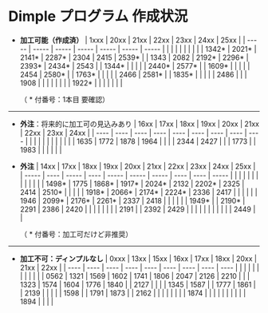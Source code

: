 # Dimple プログラム 作成状況

- **加工可能（作成済）**
  | 1xxx  | 20xx  | 21xx  | 22xx  | 23xx  | 24xx  | 25xx  |
  | ----- | ----- | ----- | ----- | ----- | ----- | ----- |
  |       |       |       |       |       |       |       |
  | 1342* | 2021* | 2141* | 2287* | 2304  | 2415  | 2539* |
  | 1343  | 2082  | 2192* | 2296* | 2393* | 2434* | 2543  |
  | 1344* |       |       |       |       | 2440* | 2577* |
  | 1609* |       |       |       |       | 2454  | 2580* |
  | 1763* |       |       |       |       | 2466  | 2581* |
  | 1835* |       |       |       |       | 2486  |       |
  | 1908  |       |       |       |       |       |       |
  | 1922* |       |       |       |       |       |       |

  （ * 付番号：1本目 要確認）

---

- **外注**：将来的に加工可の見込みあり
  | 16xx | 17xx | 18xx | 19xx | 20xx | 21xx | 22xx | 23xx | 24xx |
  | ---- | ---- | ---- | ---- | ---- | ---- | ---- | ---- | ---- |
  |      |      |      |      |      |      |      |      |      |
  | 1635 | 1772 | 1878 | 1964 |      |      |      | 2344 | 2427 |
  |      | 1773 |      | 1983 |      |      |      |      |      |


- **外注**
  | 14xx  | 17xx | 18xx  | 19xx  | 20xx  | 21xx  | 22xx  | 23xx | 24xx | 25xx  |
  | ----- | ---- | ----- | ----  | ----- | ----- | ----- | ---- | ---- | ----- |
  |       |      |       |       |       |       |       |      |      |       |
  | 1498* | 1775 | 1868* | 1917* | 2024* | 2132  | 2202* | 2325 | 2414 | 2510* |
  |       |      |       | 1918* | 2066* | 2174* | 2224* | 2336 | 2417 |       |
  |       |      |       | 1946  | 2099* | 2176* | 2261* | 2337 | 2418 |       |
  |       |      |       | 1949* |       | 2190* | 2291  | 2386 | 2420 |       |
  |       |      |       |       |       | 2191  |       | 2392 | 2429 |       |
  |       |      |       |       |       |       |       |      | 2449 |       |
  
  （ * 付番号：加工可だけど非推奨）

---

- **加工不可：ディンプルなし**
  | 0xxx | 13xx | 15xx | 16xx | 17xx | 18xx | 20xx | 21xx | 22xx |
  | ---- | ---- | ---- | ---- | ---- | ---- | ---- | ---- | ---- |
  |      |      |      |      |      |      |      |      |      |
  | 0562 | 1321 | 1569 | 1602 | 1741 | 1806 | 2047 | 2126 | 2210 |
  |      | 1323 | 1574 | 1604 | 1776 | 1840 |      | 2127 |      |
  |      | 1345 | 1587 |      | 1777 | 1861 |      | 2139 |      |
  |      |      | 1598 |      | 1791 | 1873 |      | 2162 |      |
  |      |      |      |      |      | 1874 |      |      |      |
  |      |      |      |      |      | 1894 |      |      |      |
